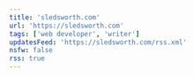 ```yaml
---
title: 'sledsworth.com'
url: 'https://sledsworth.com'
tags: ['web developer', 'writer']
updatesFeed: 'https://sledsworth.com/rss.xml'
nsfw: false
rss: true
---
```

